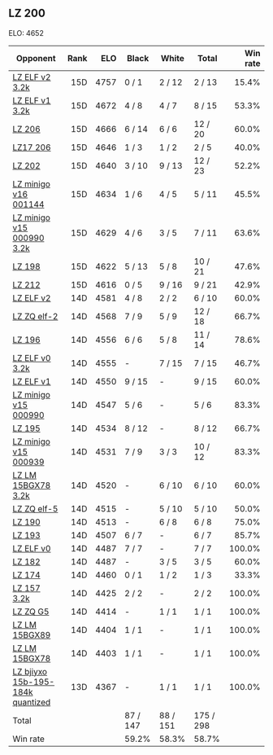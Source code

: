 ## LZ 200 ##

ELO: 4652

Opponent | Rank | ELO | Black | White | Total | Win rate
---------|-----:|----:|-------|-------|-------|-------:
[LZ ELF v2 3.2k](LZ%20ELF%20v2%203.2k.md) | 15D | 4757 | 0 / 1 | 2 / 12 | 2 / 13 | 15.4%
[LZ ELF v1 3.2k](LZ%20ELF%20v1%203.2k.md) | 15D | 4672 | 4 / 8 | 4 / 7 | 8 / 15 | 53.3%
[LZ 206](LZ%20206.md) | 15D | 4666 | 6 / 14 | 6 / 6 | 12 / 20 | 60.0%
[LZ17 206](LZ17%20206.md) | 15D | 4646 | 1 / 3 | 1 / 2 | 2 / 5 | 40.0%
[LZ 202](LZ%20202.md) | 15D | 4640 | 3 / 10 | 9 / 13 | 12 / 23 | 52.2%
[LZ minigo v16 001144](LZ%20minigo%20v16%20001144.md) | 15D | 4634 | 1 / 6 | 4 / 5 | 5 / 11 | 45.5%
[LZ minigo v15 000990 3.2k](LZ%20minigo%20v15%20000990%203.2k.md) | 15D | 4629 | 4 / 6 | 3 / 5 | 7 / 11 | 63.6%
[LZ 198](LZ%20198.md) | 15D | 4622 | 5 / 13 | 5 / 8 | 10 / 21 | 47.6%
[LZ 212](LZ%20212.md) | 15D | 4616 | 0 / 5 | 9 / 16 | 9 / 21 | 42.9%
[LZ ELF v2](LZ%20ELF%20v2.md) | 14D | 4581 | 4 / 8 | 2 / 2 | 6 / 10 | 60.0%
[LZ ZQ elf-2](LZ%20ZQ%20elf-2.md) | 14D | 4568 | 7 / 9 | 5 / 9 | 12 / 18 | 66.7%
[LZ 196](LZ%20196.md) | 14D | 4556 | 6 / 6 | 5 / 8 | 11 / 14 | 78.6%
[LZ ELF v0 3.2k](LZ%20ELF%20v0%203.2k.md) | 14D | 4555 | - | 7 / 15 | 7 / 15 | 46.7%
[LZ ELF v1](LZ%20ELF%20v1.md) | 14D | 4550 | 9 / 15 | - | 9 / 15 | 60.0%
[LZ minigo v15 000990](LZ%20minigo%20v15%20000990.md) | 14D | 4547 | 5 / 6 | - | 5 / 6 | 83.3%
[LZ 195](LZ%20195.md) | 14D | 4534 | 8 / 12 | - | 8 / 12 | 66.7%
[LZ minigo v15 000939](LZ%20minigo%20v15%20000939.md) | 14D | 4531 | 7 / 9 | 3 / 3 | 10 / 12 | 83.3%
[LZ LM 15BGX78 3.2k](LZ%20LM%2015BGX78%203.2k.md) | 14D | 4520 | - | 6 / 10 | 6 / 10 | 60.0%
[LZ ZQ elf-5](LZ%20ZQ%20elf-5.md) | 14D | 4515 | - | 5 / 10 | 5 / 10 | 50.0%
[LZ 190](LZ%20190.md) | 14D | 4513 | - | 6 / 8 | 6 / 8 | 75.0%
[LZ 193](LZ%20193.md) | 14D | 4507 | 6 / 7 | - | 6 / 7 | 85.7%
[LZ ELF v0](LZ%20ELF%20v0.md) | 14D | 4487 | 7 / 7 | - | 7 / 7 | 100.0%
[LZ 182](LZ%20182.md) | 14D | 4487 | - | 3 / 5 | 3 / 5 | 60.0%
[LZ 174](LZ%20174.md) | 14D | 4460 | 0 / 1 | 1 / 2 | 1 / 3 | 33.3%
[LZ 157 3.2k](LZ%20157%203.2k.md) | 14D | 4425 | 2 / 2 | - | 2 / 2 | 100.0%
[LZ ZQ G5](LZ%20ZQ%20G5.md) | 14D | 4414 | - | 1 / 1 | 1 / 1 | 100.0%
[LZ LM 15BGX89](LZ%20LM%2015BGX89.md) | 14D | 4404 | 1 / 1 | - | 1 / 1 | 100.0%
[LZ LM 15BGX78](LZ%20LM%2015BGX78.md) | 14D | 4403 | 1 / 1 | - | 1 / 1 | 100.0%
[LZ bjiyxo 15b-195-184k quantized](LZ%20bjiyxo%2015b-195-184k%20quantized.md) | 13D | 4367 | - | 1 / 1 | 1 / 1 | 100.0%
Total | | | 87 / 147 | 88 / 151 | 175 / 298 | 
Win rate| | | 59.2% | 58.3% | 58.7% | 
